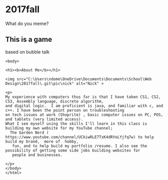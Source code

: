 # 2017fall
What do you meme?

## This is a game 
based on  bubble talk

<html>
    <head>
        <title>Readme file</title>
    </head>

    <body>

    <h1><b>About Me</b></h1>

    <img src="C:\Users\ndome\OneDrive\Documents\Documents\School\Web Design\2017fall\.git\pic\nick" alt="Nick" >

    <p> 
    My experience with computers thus far is that I have taken CS1, CS2, CS3, Assembly language, discrete algorithm, 
    and digital logic.  I am proficient is java, and familiar with c, and c++. I have been the point person on troubleshooting 
    on tech issues at work (Shoprite) , basic computer issues on PC, POS, and tablets (very limited access). 
	What I see myself using the skills I'll learn in this class is building my own website for my YouTube channel;
      The Garden Nerd (  https://www.youtube.com/channel/UCkiwRLE7TxK4dRYoLYjfq7w) to help build my brand,  more of  hobby,
       fun, and to help build my portfolio /resume. I also see the possibility of getting some side jobs building websites for 
       people and businesses.  

    </p>
    </body>
    </html>
